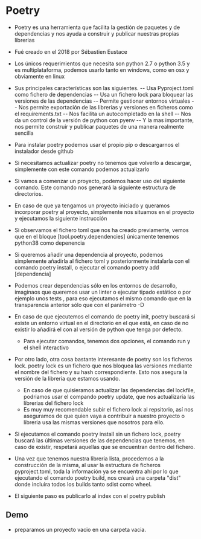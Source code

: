 


# Poetry
- Poetry es una herramienta que facilita la gestión de paquetes y de dependencias y nos ayuda a construir y publicar nuestras propias librerias


- Fué creado en el 2018 por Sébastien Eustace
  
- Los únicos requerimientos que necesita son python 2.7 o python 3.5 y es multiplataforma, podemos usarlo tanto en windows, como en osx y obviamente en linux

- Sus principales características son las siguientes. 
-- Usa Pyproject.toml como fichero de dependencias
-- Usa un fichero lock para bloquear las versiones de las dependencias
-- Permite gestionar entornos virtuales 
-- Nos permite exportación de las librerias y versiones en ficheros como el requirements.txt
-- Nos facilita un autocompletado en la shell
-- Nos da un control de la versión de python con pyenv
-- Y la mas importante, nos permite construir y publicar paquetes de una manera realmente sencilla

- Para instalar poetry podemos usar el propio pip o descargarnos el instalador desde github
- Si necesitamos actualizar poetry no tenemos que volverlo a descargar, simplemente con este comando podemos actualizarlo
- Si vamos a comenzar un proyecto, podemos hacer uso del siguiente comando. Este comando nos generará la siguiente estructura de directorios.
- En caso de que ya tengamos un proyecto iniciado y queramos incorporar poetry al proyecto, simplemente nos situamos en el proyecto y ejecutamos la siguiente instrucción
- Si observamos el fichero toml que nos ha creado previamente, vemos que en el bloque [tool.poetry.dependencies] únicamente tenemos python38 como depenencia 
- Si queremos añadir una dependencia al proyecto, podemos simplemente añadirla al fichero toml y posteriormente instalarla con el comando poetry install, o ejecutar el comando poetry add [dependencia]
- Podemos crear dependencias sólo en los entornos de desarrollo, imaginaos que queremos usar un linter o ejecutar tipado estático o por ejemplo unos tests , para eso ejecutamos el mismo comando que en la transparencia anterior sólo que con el parámetro -D
- En caso de que ejecutemos el comando de poetry init, poetry buscará si existe un entorno virtual en el directorio en el que está, en caso de no existir lo añadirá el con al versión de python que tenga por defecto.
  - Para ejecutar comandos, tenemos dos opciones, el comando run y el shell interactivo
- Por otro lado, otra cosa bastante interesante de poetry son los ficheros lock. poetry lock es un fichero que nos bloquea las versiones mediante el nombre del fichero y su hash correspondiente. Esto nos asegura la versión de la libreria que estamos usando.
  - En caso de que quisieramos actualizar las dependencias del lockfile, podriamos usar el compando poetry update, que nos actualizaría las librerias del fichero lock
  - Es muy muy recomendable subir el fichero lock al repsitorio, así nos aseguramos de que quien vaya a contribuir a nuestro proyecto o libreria usa las mismas versiones que nosotros para ello.
- Si ejecutamos el comando poetry install sin un fichero lock, poetry buscará las últimas versiones de las dependencias que tenemos, en caso de existir, respetará aquellas que se encuentran dentro del fichero.
- Una vez que tenemos nuestra libreria lista, procedemos a la construcción de la misma, al usar la estructura de ficheros pyproject.toml, toda la información ya se encuentra ahí por lo que ejecutando el comando poetry build, nos creará una carpeta "dist" donde incluira todos los builds tanto sdist como wheel.
- El siguiente paso es publicarlo al index con el poetry publish




## Demo
- preparamos un proyecto vacio en una carpeta vacia. 